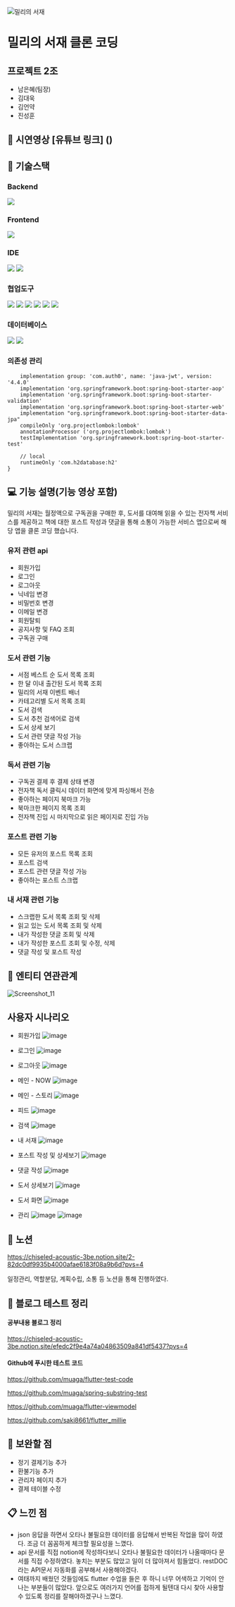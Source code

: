 ![밀리의 서재](https://github.com/muaga/flutter-last-project/assets/135561511/185d4cf1-4e8a-4b40-aed6-064c08574f57)

# 밀리의 서재 클론 코딩

## 프로젝트 2조
- 남은혜(팀장)
- 김대욱
- 김언약
- 진성훈

## 🎥 시연영상 [유튜브 링크] ()
## 🔧 기술스택

### Backend
<img src="https://img.shields.io/badge/Spring-6DB33F?style=for-the-badge&logo=Spring-Boot&logoColor=white">

### Frontend
<img src="https://img.shields.io/badge/flutter-02569B?style=for-the-badge&logo=Flutter&logoColor=white">

### IDE
<img src="https://img.shields.io/badge/visualstudio-1A1F71?style=for-the-badge&logo=visualstudio&logoColor=white"> <img src="https://img.shields.io/badge/androidstudio-24A47F?style=for-the-badge&logo=androidstudio&logoColor=white">

### 협업도구
<img src="https://img.shields.io/badge/Git-F05032?style=for-the-badge&logo=Git&logoColor=white"> <img src="https://img.shields.io/badge/GitHub-181717?style=for-the-badge&logo=GitHub&logoColor=white"> <img src="https://img.shields.io/badge/postman-FF6C37?style=for-the-badge&logo=postman&logoColor=white"> <img src="https://img.shields.io/badge/figma-C11920?style=for-the-badge&logo=figma&logoColor=white"> <img src="https://img.shields.io/badge/Notion-000000?style=for-the-badge&logo=Notion&logoColor=white"> <img src="https://img.shields.io/badge/slack-764ABC?style=for-the-badge&logo=slack&logoColor=white">

### 데이터베이스
<img src="https://img.shields.io/badge/MySQL-4479A1?style=for-the-badge&logo=MySQL&logoColor=white"> <img src="https://img.shields.io/badge/h2-F9DC3E?style=for-the-badge&logo=h2&logoColor=white">

### 의존성 관리 
```  dependencies { 
	implementation group: 'com.auth0', name: 'java-jwt', version: '4.4.0'
	implementation 'org.springframework.boot:spring-boot-starter-aop'
	implementation 'org.springframework.boot:spring-boot-starter-validation'
	implementation 'org.springframework.boot:spring-boot-starter-web'
	implementation "org.springframework.boot:spring-boot-starter-data-jpa"
	compileOnly 'org.projectlombok:lombok'
	annotationProcessor ('org.projectlombok:lombok')
	testImplementation 'org.springframework.boot:spring-boot-starter-test'

	// local
	runtimeOnly 'com.h2database:h2'
}
```

## 💻 기능 설명(기능 영상 포함)
밀리의 서재는 월정액으로 구독권을 구매한 후, 도서를 대여해 읽을 수 있는 전자책 서비스를 제공하고 책에 대한 포스트 작성과 댓글을 통해 소통이 가능한 서비스 앱으로써 해당 앱을 클론 코딩 했습니다.

### 유저 관련 api 
- 회원가입 
- 로그인 
- 로그아웃 
- 닉네임 변경 
- 비밀번호 변경 
- 이메일 변경 
- 회원탈퇴   
- 공지사항 및 FAQ 조회 
- 구독권 구매 

 ### 도서 관련 기능
- 서점 베스트 순 도서 목록 조회
- 한 달 이내 출간된 도서 목록 조회
- 밀리의 서재 이벤트 배너
- 카테고리별 도서 목록 조회
- 도서 검색
- 도서 추천 검색어로 검색
- 도서 상세 보기
- 도서 관련 댓글 작성 가능
- 좋아하는 도서 스크랩

### 독서 관련 기능
- 구독권 결제 후 결제 상태 변경
- 전자책 독서 클릭시 데이터 화면에 맞게 파싱해서 전송
- 좋아하는 페이지 북마크 가능
- 북마크한 페이지 목록 조회
- 전자책 진입 시 마지막으로 읽은 페이지로 진입 가능

### 포스트 관련 기능
- 모든 유저의 포스트 목록 조회
- 포스트 검색
- 포스트 관련 댓글 작성 가능
- 좋아하는 포스트 스크랩

### 내 서재 관련 기능
- 스크랩한 도서 목록 조회 및 삭제
- 읽고 있는 도서 목록 조회 및 삭제
- 내가 작성한 댓글 조회 및 삭제
- 내가 작성한 포스트 조회 및 수정, 삭제
- 댓글 작성 및 포스트 작성

## 🔗 엔티티 연관관계
![Screenshot_11](https://github.com/yakyakyak12/spring-last-project/assets/135561652/39ddc318-d891-44c6-b148-668946626c53)

## 사용자 시나리오
- 회원가입
  ![image](https://github.com/muaga/flutter-last-project/assets/135561511/60361739-5832-4cfa-b39b-701d927d3147)

- 로그인
  ![image](https://github.com/muaga/flutter-last-project/assets/135561511/b62a00fb-b017-478c-9c20-6e061ca3f6ae)

- 로그아웃
  ![image](https://github.com/muaga/flutter-last-project/assets/135561511/b36a6f4c-0a51-4c47-a2eb-6844df83916d)

- 메인 - NOW
  ![image](https://github.com/muaga/flutter-last-project/assets/135561511/ec7da6e2-be06-41dd-b9a9-3e60b97a5cb7)

- 메인 - 스토리
  ![image](https://github.com/muaga/flutter-last-project/assets/135561511/11b2be63-6328-433c-ac0e-263964bfa0e8)

- 피드
  ![image](https://github.com/muaga/flutter-last-project/assets/135561511/634ba7d4-deeb-42c9-a40c-eea1a55ca682)

- 검색
  ![image](https://github.com/muaga/flutter-last-project/assets/135561511/0c14ed8b-956d-443c-aaa3-9c7a02015cac)

- 내 서재
  ![image](https://github.com/muaga/flutter-last-project/assets/135561511/6944b773-7fa3-488a-a648-a7dbb1c7cf0a)

- 포스트 작성 및 상세보기
  ![image](https://github.com/muaga/flutter-last-project/assets/135561511/0f7e10da-5111-4b09-b29e-6c23641afb94)

- 댓글 작성
  ![image](https://github.com/muaga/flutter-last-project/assets/135561511/54d33d70-8cd0-4e73-a834-0f0cbdceec58)

- 도서 상세보기
  ![image](https://github.com/muaga/flutter-last-project/assets/135561511/10a97bf9-98c0-4249-af6e-15873fe61298)

- 도서 화면
  ![image](https://github.com/muaga/flutter-last-project/assets/135561511/6648cde5-c0af-4f6a-9ea1-c717522b830c)

- 관리
  ![image](https://github.com/muaga/flutter-last-project/assets/135561511/e113d41c-ab0a-497f-9356-ac1926bd5f95)
  ![image](https://github.com/muaga/flutter-last-project/assets/135561511/a5f55a24-70e6-42ec-8d53-ba3347e8ed47)

## 📝 노션
https://chiseled-acoustic-3be.notion.site/2-82dc0df9935b4000afae6183f08a9b6d?pvs=4    

일정관리, 역할분담, 계획수립, 소통 등 노션을 통해 진행하였다.

## 🧩 블로그 테스트 정리

#### 공부내용 블로그 정리 
https://chiseled-acoustic-3be.notion.site/efedc2f9e4a74a04863509a841df5437?pvs=4   

#### Github에 푸시한 테스트 코드
https://github.com/muaga/flutter-test-code

https://github.com/muaga/spring-substring-test   

https://github.com/muaga/flutter-viewmodel   

https://github.com/saki8661/flutter_millie    


## 🔩 보완할 점
- 정기 결제기능 추가
- 환불기능 추가
- 관리자 페이지 추가
- 결제 테이블 수정

## 📋 느낀 점
- json 응답을 하면서 오타나 불필요한 데이터를 응답해서 반복된 작업을 많이 하였다. 조금 더 꼼꼼하게 체크할 필요성을 느꼈다.
- api 문서를 직접 notion에 작성하다보니 오타나 불필요한 데이터가 나올때마다 문서를 직접 수정하였다. 놓치는 부분도 많았고 일이 더 많아져서 힘들었다. restDOC라는 API문서 자동화를 공부해서 사용해야겠다.
- 여태까지 배웠던 것들임에도 flutter 수업을 들은 후 하니 너무 어색하고 기억이 안나는 부분들이 많았다. 앞으로도 여러가지 언어를 접하게 될텐대 다시 찾아 사용할 수 있도록 정리를 잘해야하겠구나 느꼈다.
